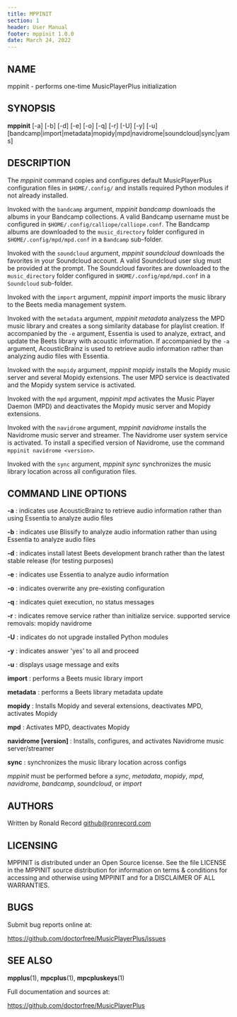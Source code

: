 ```yaml
---
title: MPPINIT
section: 1
header: User Manual
footer: mppinit 1.0.0
date: March 24, 2022
---
```

## NAME
mppinit - performs one-time MusicPlayerPlus initialization

## SYNOPSIS
**mppinit** [-a] [-b] [-d] [-e] [-o] [-q] [-r] [-U] [-y] [-u] [bandcamp|import|metadata|mopidy|mpd|navidrome|soundcloud|sync|yams]

## DESCRIPTION
The *mppinit* command copies and configures default MusicPlayerPlus
configuration files in `$HOME/.config/` and installs required Python
modules if not already installed.

Invoked with the `bandcamp` argument, *mppinit bandcamp* downloads the
albums in your Bandcamp collections. A valid Bandcamp username must be
configured in `$HOME/.config/calliope/calliope.conf`. The Bandcamp albums
are downloaded to the `music_directory` folder configured in
`$HOME/.config/mpd/mpd.conf` in a `Bandcamp` sub-folder.

Invoked with the `soundcloud` argument, *mppinit soundcloud* downloads the
favorites in your Soundcloud account. A valid Soundcloud user slug must be
provided at the prompt. The Soundcloud favorites are downloaded to the
`music_directory` folder configured in `$HOME/.config/mpd/mpd.conf` in a
`Soundcloud` sub-folder.

Invoked with the `import` argument, *mppinit import* imports the music
library to the Beets media management system.

Invoked with the `metadata` argument, *mppinit metadata* analyzess the
MPD music library and creates a song similarity database for playlist
creation. If accompanied by the `-e` argument, Essentia is used to
analyze, extract, and update the Beets library with acoustic information.
If accompanied by the `-a` argument, AcousticBrainz is used to retrieve
audio information rather than analyzing audio files with Essentia.

Invoked with the `mopidy` argument, *mppinit mopidy* installs the Mopidy
music server and several Mopidy extensions. The user MPD service is
deactivated and the Mopidy system service is activated.

Invoked with the `mpd` argument, *mppinit mpd* activates the Music Player
Daemon (MPD) and deactivates the Mopidy music server and Mopidy extensions.

Invoked with the `navidrome` argument, *mppinit navidrome* installs the
Navidrome music server and streamer. The Navidrome user system service
is activated. To install a specified version of Navidrome, use the command
`mppinit navidrome <version>`.

Invoked with the `sync` argument, *mppinit sync* synchronizes the music
library location across all configuration files.

## COMMAND LINE OPTIONS

**-a**
: indicates use AcousticBrainz to retrieve audio information rather than using Essentia to analyze audio files

**-b**
: indicates use Blissify to analyze audio information rather than using Essentia to analyze audio files

**-d**
: indicates install latest Beets development branch rather than the latest stable release (for testing purposes)

**-e**
: indicates use Essentia to analyze audio information

**-o**
: indicates overwrite any pre-existing configuration

**-q**
: indicates quiet execution, no status messages

**-r**
: indicates remove service rather than initialize service. supported service removals: mopidy navidrome

**-U**
: indicates do not upgrade installed Python modules

**-y**
: indicates answer 'yes' to all and proceed

**-u**
: displays usage message and exits

**import**
: performs a Beets music library import

**metadata**
: performs a Beets library metadata update

**mopidy**
: Installs Mopidy and several extensions, deactivates MPD, activates Mopidy

**mpd**
: Activates MPD, deactivates Mopidy

**navidrome [version]**
: Installs, configures, and activates Navidrome music server/streamer

**sync**
: synchronizes the music library location across configs

*mppinit* must be performed before a *sync*, *metadata*, *mopidy*, *mpd*, *navidrome*, *bandcamp*, *soundcloud*, or *import*

## AUTHORS
Written by Ronald Record github@ronrecord.com

## LICENSING
MPPINIT is distributed under an Open Source license.
See the file LICENSE in the MPPINIT source distribution
for information on terms &amp; conditions for accessing and
otherwise using MPPINIT and for a DISCLAIMER OF ALL WARRANTIES.

## BUGS
Submit bug reports online at:

https://github.com/doctorfree/MusicPlayerPlus/issues

## SEE ALSO
**mpplus**(1), **mpcplus**(1), **mpcpluskeys**(1)

Full documentation and sources at:

https://github.com/doctorfree/MusicPlayerPlus
